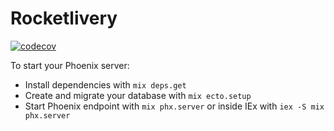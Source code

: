 # Rocketlivery

[![codecov](https://codecov.io/gh/franciscpd/rocketdelivery/branch/main/graph/badge.svg?token=1TS927HWF4)](https://codecov.io/gh/franciscpd/rocketdelivery)

To start your Phoenix server:

  * Install dependencies with `mix deps.get`
  * Create and migrate your database with `mix ecto.setup`
  * Start Phoenix endpoint with `mix phx.server` or inside IEx with `iex -S mix phx.server`

